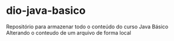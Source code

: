 # dio-java-basico
Repositório para armazenar todo o conteúdo do curso Java Básico 
Alterando o conteudo de um arquivo de forma local